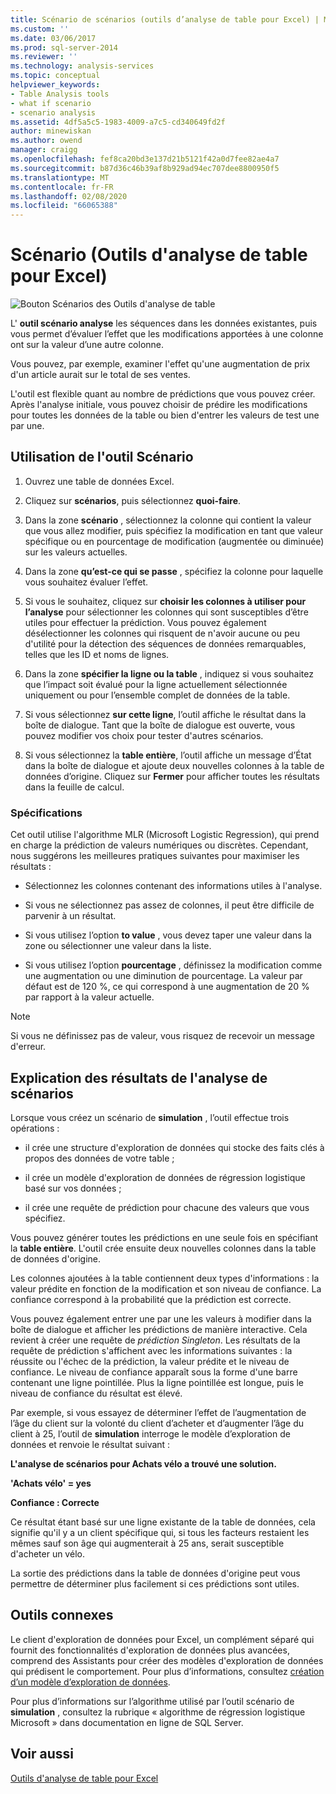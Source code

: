 ```yaml
---
title: Scénario de scénarios (outils d’analyse de table pour Excel) | Microsoft Docs
ms.custom: ''
ms.date: 03/06/2017
ms.prod: sql-server-2014
ms.reviewer: ''
ms.technology: analysis-services
ms.topic: conceptual
helpviewer_keywords:
- Table Analysis tools
- what if scenario
- scenario analysis
ms.assetid: 4df5a5c5-1983-4009-a7c5-cd340649fd2f
author: minewiskan
ms.author: owend
manager: craigg
ms.openlocfilehash: fef8ca20bd3e137d21b5121f42a0d7fee82ae4a7
ms.sourcegitcommit: b87d36c46b39af8b929ad94ec707dee8800950f5
ms.translationtype: MT
ms.contentlocale: fr-FR
ms.lasthandoff: 02/08/2020
ms.locfileid: "66065388"
---
```

# <a name="what-if-scenario-table-analysis-tools-for-excel"></a>Scénario (Outils d'analyse de table pour Excel)
  ![Bouton Scénarios des Outils d'analyse de table](media/tat-whatif.gif "Bouton Scénarios des Outils d'analyse de table")  
  
 L' **outil scénario analyse** les séquences dans les données existantes, puis vous permet d’évaluer l’effet que les modifications apportées à une colonne ont sur la valeur d’une autre colonne.  
  
 Vous pouvez, par exemple, examiner l'effet qu'une augmentation de prix d'un article aurait sur le total de ses ventes.  
  
 L'outil est flexible quant au nombre de prédictions que vous pouvez créer. Après l'analyse initiale, vous pouvez choisir de prédire les modifications pour toutes les données de la table ou bien d'entrer les valeurs de test une par une.  
  
## <a name="using-the-what-if-scenario-tool"></a>Utilisation de l'outil Scénario  
  
1.  Ouvrez une table de données Excel.  
  
2.  Cliquez sur **scénarios**, puis sélectionnez **quoi-faire**.  
  
3.  Dans la zone **scénario** , sélectionnez la colonne qui contient la valeur que vous allez modifier, puis spécifiez la modification en tant que valeur spécifique ou en pourcentage de modification (augmentée ou diminuée) sur les valeurs actuelles.  
  
4.  Dans la zone **qu’est-ce qui se passe** , spécifiez la colonne pour laquelle vous souhaitez évaluer l’effet.  
  
5.  Si vous le souhaitez, cliquez sur **choisir les colonnes à utiliser pour l’analyse** pour sélectionner les colonnes qui sont susceptibles d’être utiles pour effectuer la prédiction. Vous pouvez également désélectionner les colonnes qui risquent de n'avoir aucune ou peu d'utilité pour la détection des séquences de données remarquables, telles que les ID et noms de lignes.  
  
6.  Dans la zone **spécifier la ligne ou la table** , indiquez si vous souhaitez que l’impact soit évalué pour la ligne actuellement sélectionnée uniquement ou pour l’ensemble complet de données de la table.  
  
7.  Si vous sélectionnez **sur cette ligne**, l’outil affiche le résultat dans la boîte de dialogue. Tant que la boîte de dialogue est ouverte, vous pouvez modifier vos choix pour tester d'autres scénarios.  
  
8.  Si vous sélectionnez la **table entière**, l’outil affiche un message d’État dans la boîte de dialogue et ajoute deux nouvelles colonnes à la table de données d’origine. Cliquez sur **Fermer** pour afficher toutes les résultats dans la feuille de calcul.  
  
### <a name="requirements"></a>Spécifications  
 Cet outil utilise l'algorithme MLR (Microsoft Logistic Regression), qui prend en charge la prédiction de valeurs numériques ou discrètes. Cependant, nous suggérons les meilleures pratiques suivantes pour maximiser les résultats :  
  
-   Sélectionnez les colonnes contenant des informations utiles à l'analyse.  
  
-   Si vous ne sélectionnez pas assez de colonnes, il peut être difficile de parvenir à un résultat.  
  
-   Si vous utilisez l’option **to value** , vous devez taper une valeur dans la zone ou sélectionner une valeur dans la liste.  
  
-   Si vous utilisez l’option **pourcentage** , définissez la modification comme une augmentation ou une diminution de pourcentage. La valeur par défaut est de 120 %, ce qui correspond à une augmentation de 20 % par rapport à la valeur actuelle.  
  
> [!NOTE]  
>  Si vous ne définissez pas de valeur, vous risquez de recevoir un message d'erreur.  
  
## <a name="understanding-the-results-of-what-if-analysis"></a>Explication des résultats de l'analyse de scénarios  
 Lorsque vous créez un scénario de **simulation** , l’outil effectue trois opérations :  
  
-   il crée une structure d'exploration de données qui stocke des faits clés à propos des données de votre table ;  
  
-   il crée un modèle d'exploration de données de régression logistique basé sur vos données ;  
  
-   il crée une requête de prédiction pour chacune des valeurs que vous spécifiez.  
  
 Vous pouvez générer toutes les prédictions en une seule fois en spécifiant la **table entière**. L'outil crée ensuite deux nouvelles colonnes dans la table de données d'origine.  
  
 Les colonnes ajoutées à la table contiennent deux types d'informations : la valeur prédite en fonction de la modification et son niveau de confiance. La confiance correspond à la probabilité que la prédiction est correcte.  
  
 Vous pouvez également entrer une par une les valeurs à modifier dans la boîte de dialogue et afficher les prédictions de manière interactive. Cela revient à créer une requête de *prédiction Singleton*. Les résultats de la requête de prédiction s'affichent avec les informations suivantes : la réussite ou l'échec de la prédiction, la valeur prédite et le niveau de confiance. Le niveau de confiance apparaît sous la forme d'une barre contenant une ligne pointillée. Plus la ligne pointillée est longue, puis le niveau de confiance du résultat est élevé.  
  
 Par exemple, si vous essayez de déterminer l’effet de l’augmentation de l’âge du client sur la volonté du client d’acheter et d’augmenter l’âge du client à 25, l’outil de **simulation** interroge le modèle d’exploration de données et renvoie le résultat suivant :  
  
 **L'analyse de scénarios pour Achats vélo a trouvé une solution.**  
  
 **'Achats vélo' = yes**  
  
 **Confiance : Correcte**  
  
 Ce résultat étant basé sur une ligne existante de la table de données, cela signifie qu'il y a un client spécifique qui, si tous les facteurs restaient les mêmes sauf son âge qui augmenterait à 25 ans, serait susceptible d'acheter un vélo.  
  
 La sortie des prédictions dans la table de données d'origine peut vous permettre de déterminer plus facilement si ces prédictions sont utiles.  
  
## <a name="related-tools"></a>Outils connexes  
 Le client d'exploration de données pour Excel, un complément séparé qui fournit des fonctionnalités d'exploration de données plus avancées, comprend des Assistants pour créer des modèles d'exploration de données qui prédisent le comportement. Pour plus d’informations, consultez [création d’un modèle d’exploration de données](creating-a-data-mining-model.md).  
  
 Pour plus d’informations sur l’algorithme utilisé par l’outil scénario de **simulation** , consultez la rubrique « algorithme de régression logistique Microsoft » dans documentation en ligne de SQL Server.  
  
## <a name="see-also"></a>Voir aussi  
 [Outils d'analyse de table pour Excel](table-analysis-tools-for-excel.md)  
  
  
